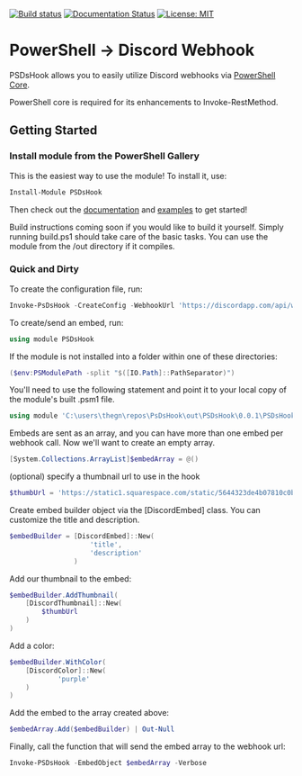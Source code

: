 [![Build status](https://ci.appveyor.com/api/projects/status/9u4rk1k9u4r233b0?svg=true)](https://ci.appveyor.com/project/gngrninja/psdshook) [![Documentation Status](https://readthedocs.org/projects/psdshook/badge/?version=latest)](https://psdshook.readthedocs.io/en/latest/?badge=latest) [![License: MIT](https://img.shields.io/badge/License-MIT-yellow.svg)](https://opensource.org/licenses/MIT)

# PowerShell -> Discord Webhook
PSDsHook allows you to easily utilize Discord webhooks via [PowerShell Core](https://github.com/PowerShell/PowerShell/releases).

PowerShell core is required for its enhancements to Invoke-RestMethod.

## Getting Started

### Install module from the PowerShell Gallery

This is the easiest way to use the module!
To install it, use:

```powershell
Install-Module PSDsHook
```

Then check out the [documentation](https://psdshook.readthedocs.io/en/latest/) and [examples](https://github.com/gngrninja/PSDsHook/tree/master/examples) to get started!

Build instructions coming soon if you would like to build it yourself. Simply running build.ps1 should take care of the basic tasks. You can use the module from the /out directory if it compiles.

### Quick and Dirty

To create the configuration file, run:
```powershell
Invoke-PsDsHook -CreateConfig -WebhookUrl 'https://discordapp.com/api/webhooks/4221456689714954341337/thisisfakeandwillnotwork' -Verbose
```

To create/send an embed, run:
```powershell
using module PSDsHook
```

If the module is not installed into a folder within one of these directories:
```powershell
($env:PSModulePath -split "$([IO.Path]::PathSeparator)")
```

You'll need to use the following statement and point it to your local copy of the module's built .psm1 file.
```powershell
using module 'C:\users\thegn\repos\PsDsHook\out\PSDsHook\0.0.1\PSDsHook.psm1'
```

Embeds are sent as an array, and you can have more than one embed per webhook call. Now we'll want to create an empty array.
```powershell
[System.Collections.ArrayList]$embedArray = @()
```

(optional) specify a thumbnail url to use in the hook
```powershell
$thumbUrl = 'https://static1.squarespace.com/static/5644323de4b07810c0b6db7b/t/5aa44874e4966bde3633b69c/1520715914043/webhook_resized.png'
```

Create embed builder object via the [DiscordEmbed] class. 
You can customize the title and description.
```powershell
$embedBuilder = [DiscordEmbed]::New(
                    'title',
                    'description'
                )
```

Add our thumbnail to the embed:
```powershell
$embedBuilder.AddThumbnail(
    [DiscordThumbnail]::New(
        $thumbUrl
    )
)
```

Add a color:
```powershell
$embedBuilder.WithColor(
    [DiscordColor]::New(
            'purple'
    )
)
```

Add the embed to the array created above:
```powershell
$embedArray.Add($embedBuilder) | Out-Null
```

Finally, call the function that will send the embed array to the webhook url:

```powershell
Invoke-PSDsHook -EmbedObject $embedArray -Verbose
```
